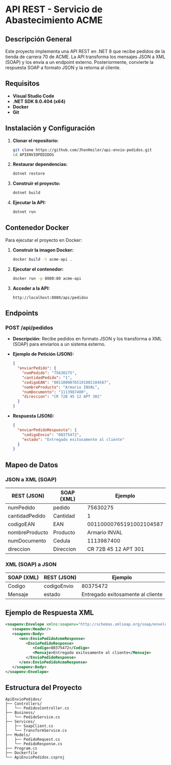 # API REST - Servicio de Abastecimiento ACME

## Descripción General
Este proyecto implementa una API REST en .NET 8 que recibe pedidos de la tienda de carrera 70 de ACME. La API transforma los mensajes JSON a XML (SOAP) y los envía a un endpoint externo. Posteriormente, convierte la respuesta SOAP a formato JSON y la retorna al cliente.

## Requisitos
- **Visual Studio Code**
- **.NET SDK 8.0.404 (x64)**
- **Docker**
- **Git**

## Instalación y Configuración
1. **Clonar el repositorio:**
   ```bash
   git clone https://github.com/JhonHeiler/api-envio-pedidos.git
   cd APIENVIOPEDIDOS
   ```

2. **Restaurar dependencias:**
   ```bash
   dotnet restore
   ```

3. **Construir el proyecto:**
   ```bash
   dotnet build
   ```

4. **Ejecutar la API:**
   ```bash
   dotnet run
   ```

## Contenedor Docker
Para ejecutar el proyecto en Docker:

1. **Construir la imagen Docker:**
   ```bash
   docker build -t acme-api .
   ```

2. **Ejecutar el contenedor:**
   ```bash
   docker run -p 8080:80 acme-api
   ```

3. **Acceder a la API:**
   ```
   http://localhost:8080/api/pedidos
   ```

## Endpoints
### POST /api/pedidos
- **Descripción:** Recibe pedidos en formato JSON y los transforma a XML (SOAP) para enviarlos a un sistema externo.
- **Ejemplo de Petición (JSON):**
   ```json
   {
     "enviarPedido": {
       "numPedido": "75630275",
       "cantidadPedido": "1",
       "codigoEAN": "00110000765191002104587",
       "nombreProducto": "Armario INVAL",
       "numDocumento": "1113987400",
       "direccion": "CR 72B 45 12 APT 301"
     }
   }
   ```

- **Respuesta (JSON):**
   ```json
   {
     "enviarPedidoRespuesta": {
       "codigoEnvio": "80375472",
       "estado": "Entregado exitosamente al cliente"
     }
   }
   ```

## Mapeo de Datos
### JSON a XML (SOAP)
| REST (JSON)       | SOAP (XML)     | Ejemplo        |
|------------------|----------------|----------------|
| numPedido        | pedido         | 75630275       |
| cantidadPedido   | Cantidad       | 1              |
| codigoEAN        | EAN            | 00110000765191002104587 |
| nombreProducto   | Producto       | Armario INVAL  |
| numDocumento     | Cedula         | 1113987400     |
| direccion        | Direccion      | CR 72B 45 12 APT 301 |

### XML (SOAP) a JSON
| SOAP (XML)     | REST (JSON)       | Ejemplo                        |
|----------------|-------------------|--------------------------------|
| Codigo         | codigoEnvio       | 80375472                       |
| Mensaje        | estado            | Entregado exitosamente al cliente |

## Ejemplo de Respuesta XML
```xml
<soapenv:Envelope xmlns:soapenv="http://schemas.xmlsoap.org/soap/envelope/" xmlns:env="http://WSDLs/EnvioPedidos/EnvioPedidosAcme">
   <soapenv:Header/>
   <soapenv:Body>
      <env:EnvioPedidoAcmeResponse>
         <EnvioPedidoResponse>
            <Codigo>80375472</Codigo>
            <Mensaje>Entregado exitosamente al cliente</Mensaje>
         </EnvioPedidoResponse>
      </env:EnvioPedidoAcmeResponse>
   </soapenv:Body>
</soapenv:Envelope>
```

## Estructura del Proyecto
```
ApiEnvioPedidos/
├── Controllers/
│   └── PedidosController.cs
├── Business/
│   └── PedidoService.cs
├── Services/
│   ├── SoapClient.cs
│   └── TransformService.cs
├── Models/
│   ├── PedidoRequest.cs
│   └── PedidoResponse.cs
├── Program.cs
├── Dockerfile
└── ApiEnvioPedidos.csproj
```


